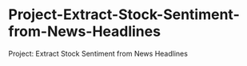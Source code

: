 # Project-Extract-Stock-Sentiment-from-News-Headlines
Project: Extract Stock Sentiment from News Headlines
